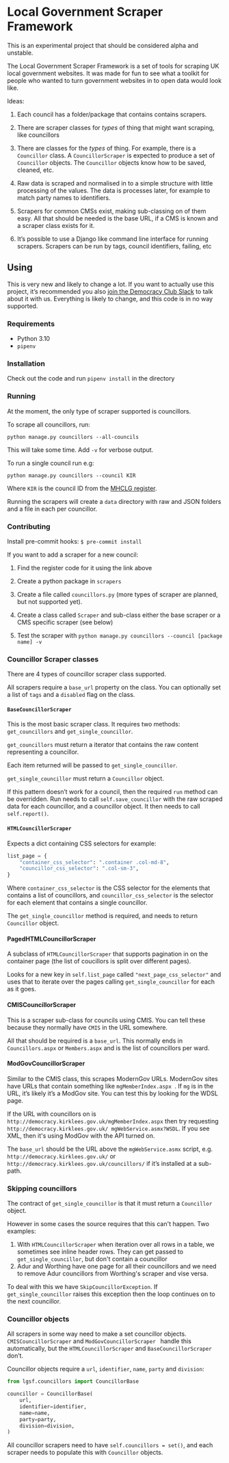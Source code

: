 # Local Government Scraper Framework

This is an experimental project that should be considered alpha and unstable.

The Local Government Scraper Framework is a set of tools for scraping UK local
government websites. It was made for fun to see what a toolkit for people who
wanted to turn government websites in to open data would look like.

Ideas:

1. Each council has a folder/package that contains contains scrapers.

2. There are scraper classes for _types_ of thing that might want scraping,
like councillors

3. There are classes for the _types_ of thing. For example, there is a
`Councillor` class. A `CouncillorScraper` is expected to produce a set of
`Councillor` objects. The `Councillor` objects know how to be saved, cleaned,
etc.

4. Raw data is scraped and normalised in to a simple structure with little
processing of the values. The data is processes later, for example to match
party names to identifiers.

5. Scrapers for common CMSs exist, making sub-classing on of them easy. All
that should be needed is the base URL, if a CMS is known and a scraper class
exists for it.

6. It’s possible to use a Django like command line interface for running
scrapers. Scrapers can be run by tags, council identifiers, failing, etc

## Using

This is very new and likely to change a lot. If you want to actually use this
project, it’s recommended you also
[join the Democracy Club Slack](https://slack.democracyclub.org.uk/) to talk
about it with us. Everything is likely to change, and this code is in no way
supported.

### Requirements

* Python 3.10
* `pipenv`

### Installation

Check out the code and run `pipenv install` in the directory

### Running

At the moment, the only type of scraper supported is councillors.

To scrape all councillors, run:

 `python manage.py councillors --all-councils`

This will take some time. Add `-v` for verbose output.

To run a single council run e.g:

`python manage.py councillors --council KIR`

Where `KIR` is the council ID from the
[MHCLG register](https://www.registers.service.gov.uk/registers/).

Running the scrapers will create a `data` directory with raw and JSON folders
and a file in each per councillor.

### Contributing

Install pre-commit hooks:
`$ pre-commit install`

If you want to add a scraper for a new council:


1. Find the register code for it using the link above

2. Create a python package in `scrapers`

3. Create a file called `councillors.py` (more types of scraper are planned,
but not supported yet).

4. Create a class called `Scraper` and sub-class either the base scraper or a
CMS specific scraper (see below)

5. Test the scraper with `python manage.py councillors --council [package
name] -v`

### Councillor Scraper classes

There are 4 types of councillor scraper class supported.

All scrapers require a `base_url` property on the class. You can optionally
set a list of `tags` and a `disabled` flag on the class.

#### `BaseCouncillorScraper`

This is the most basic scraper class. It requires two methods:
`get_councillors` and `get_single_councillor`.

`get_councillors` must return a iterator that contains the raw content
representing a councillor.

Each item returned will be passed to `get_single_councillor`.

`get_single_councillor` must return a `Councillor` object.

If this pattern doesn’t work for a council, then the required `run` method can
be overridden. Run needs to call `self.save_councillor` with the raw scraped
data for each councillor, and a councillor object. It then needs to call
`self.report()`.

#### `HTMLCouncillorScraper`

Expects a dict containing CSS selectors for example:

```python
list_page = {
	"container_css_selector": ".container .col-md-8",
	"councillor_css_selector": ".col-sm-3",
}
```

Where `container_css_selector` is the CSS selector for the elements that
contains a list of councillors, and `councillor_css_selector` is the selector
for each element that contains a single councillor.

The `get_single_councillor` method is required, and needs to return
`Councillor` object.

#### PagedHTMLCouncillorScraper

A subclass of `HTMLCouncillorScraper` that supports pagination in on the
container page (the list of coucillors is split over different pages).

Looks for a new key in `self.list_page` called `"next_page_css_selector"`
and uses that to iterate over the pages calling `get_single_councillor` for
each as it goes.

#### CMISCouncillorScraper

This is a scraper sub-class for councils using CMIS. You can tell these
because they normally have `CMIS` in the URL somewhere.

All that should be required is a `base_url`. This normally ends in
`Councillors.aspx` or `Members.aspx` and is the list of councillors per ward.

#### ModGovCouncillorScraper

Similar to the CMIS class, this scrapes ModernGov URLs. ModernGov sites have
URLs that contain something like `mgMemberIndex.aspx `. If `mg` is in the URL,
it’s likely it’s a ModGov site. You can test this by looking for the WDSL page.

If the URL with councillors on is
`http://democracy.kirklees.gov.uk/mgMemberIndex.aspx` then try requesting
`http://democracy.kirklees.gov.uk/ mgWebService.asmx?WSDL`. If you see XML,
then it's using ModGov with the API turned on.

The `base_url` should be the URL above the `mgWebService.asmx` script, e.g.
`http://democracy.kirklees.gov.uk/` or
`http://democracy.kirklees.gov.uk/councillors/` if it’s installed at a
sub-path.


### Skipping councillors

The contract of `get_single_councillor` is that it must return a 
`Councillor` object.

However in some cases the source requires that this can't happen. Two examples:

1. With `HTMLCouncillorScraper` when iteration over all rows in a table, we
   sometimes see inline header rows. They can get passed to
   `get_single_councillor`, but don't contain a councillor
2. Adur and Worthing have one page for all their councillors and we need to
   remove Adur councillors from Worthing's scraper and vise versa.

To deal with this we have `SkipCouncillorException`. If
`get_single_councillor` raises this exception then the loop continues on to
the next councillor.

### Councillor objects

All scrapers in some way need to make a set councillor objects.
`CMISCouncillorScraper` and `ModGovCouncillorScraper ` handle this
automatically, but the `HTMLCouncillorScraper` and `BaseCouncillorScraper `
don’t.

Councillor objects require a `url`, `identifier`, `name`, `party` and
`division`:

```python
from lgsf.councillors import CouncillorBase

councillor = CouncillorBase(
    url,
    identifier=identifier,
    name=name,
    party=party,
    division=division,
)
```

All councillor scrapers need to have `self.councillors = set()`, and each
scraper needs to populate this with `Councillor` objects.
